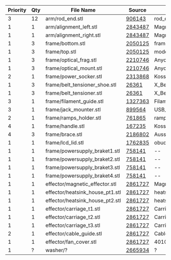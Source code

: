 Priority | Qty | File Name | Source | Original File
------------- | ------------- | ------------- | ------------- | -------------
3 | 12 | arm/rod_end.stl | [906143](https://www.thingiverse.com/thing:906143) | rod_end_cup_V4.stl
1 | 1 | arm/alignment_left.stl | [2843487](https://www.thingiverse.com/thing:2843487) | Magnet_Rod_Tool_10mmBall_6mmRod_Left.stl
1 | 1 | arm/alignment_right.stl | [2843487](https://www.thingiverse.com/thing:2843487) | Magnet_Rod_Tool_10mmBall_6mmRod_Right.stl
1 | 3 | frame/bottom.stl | [2050125](https://www.thingiverse.com/thing:2050125) | frame_bottom_v2.stl
1 | 3 | frame/top.stl | [2050125](https://www.thingiverse.com/thing:2050125) | modded_frame_top_2020sw.stl
1 | 3 | frame/optical_frag.stl | [2210746](https://www.thingiverse.com/thing:2210746) | Anycubic_Optical_Flag.stl
1 | 3 | frame/optical_mount.stl | [2210746](https://www.thingiverse.com/thing:2210746) | Anycubic_Optical_PCBMount.stl
2 | 1 | frame/power_socker.stl | [2313868](https://www.thingiverse.com/thing:2313868) | Kossel_Power_Socket_V2.stl
1 | 3 | frame/belt_tensioner_shoe.stl | [26361](https://www.thingiverse.com/thing:26361) | X_Belt_Shoe.stl
1 | 3 | frame/belt_tensioner.stl | [26361](https://www.thingiverse.com/thing:26361) | X_Belt.stl
3 | 1 | frame/filament_guide.stl | [1327363](https://www.thingiverse.com/thing:1327363) | Filament_Guide.stl
3 | 1 | frame/jack_mounter.stl | [899564](https://www.thingiverse.com/thing:899564) | USB_Jack_Monuner.stl
2 | 1 | frame/ramps_holder.stl | [761865](https://www.thingiverse.com/thing:761865) | ramps_holder_kosel2020.stl
4 | 1 | frame/handle.stl | [167235](https://www.thingiverse.com/thing:167235) | Kossel_handle_straight.STL
4 | 3 | frame/brace.stl | [2186802](https://www.thingiverse.com/thing:2186802) | Aussteifung_oben.stl
1 | 1 | frame/lcd_lid.stl | [1762835](https://www.thingiverse.com/thing:1762835) | obudowa_lcd_druk_-_with_reset.stl
1 | 1 | frame/powersupply_braket1.stl | [758141](https://www.thingiverse.com/thing:758141) | --
1 | 1 | frame/powersupply_braket2.stl | [758141](https://www.thingiverse.com/thing:758141) | --
1 | 1 | frame/powersupply_braket3.stl | [758141](https://www.thingiverse.com/thing:758141) | --
1 | 1 | frame/powersupply_braket4.stl | [758141](https://www.thingiverse.com/thing:758141) | --
1 | 1 | effector/magnetic_effector.stl | [2861727](https://www.thingiverse.com/thing:2861727) | Magnetic_Effector.stl
1 | 1 | effector/heatsink_house_pt1.stl | [2861727](https://www.thingiverse.com/thing:2861727) | heatsink_house_1.stl
1 | 1 | effector/heatsink_house_pt2.stl | [2861727](https://www.thingiverse.com/thing:2861727) | heatsink_house_2.stl
1 | 1 | effector/carriage_t1.stl | [2861727](https://www.thingiverse.com/thing:2861727) | Carriage80mm_Tower1.stl
1 | 1 | effector/carriage_t2.stl | [2861727](https://www.thingiverse.com/thing:2861727) | Carriage80mm_Tower2.stl
1 | 1 | effector/carriage_t3.stl | [2861727](https://www.thingiverse.com/thing:2861727) | Carriage80mm_Tower3.stl
2 | 1 | effector/cable_guide.stl | [2861727](https://www.thingiverse.com/thing:2861727) | CableManagement.stl
1 | 1 | effector/fan_cover.stl | [2861727](https://www.thingiverse.com/thing:2861727) | 4010_fan_cover.stl
1 | ? | washer/? | [2665934](https://www.thingiverse.com/thing:2665934) | ?
